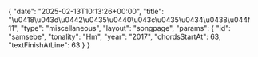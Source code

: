 {
    "date": "2025-02-13T10:13:26+00:00",
    "title": "\u0418\u043d\u0442\u0435\u0440\u043c\u0435\u0434\u0438\u044f 11",
    "type": "miscellaneous",
    "layout": "songpage",
    "params": {
        "id": "samsebe",
        "tonality": "Hm",
        "year": "2017",
        "chordsStartAt": 63,
        "textFinishAtLine": 63
    }
}